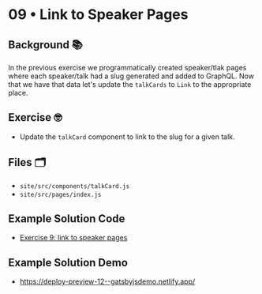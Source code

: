 # 09 • Link to Speaker Pages

## Background 📚

In the previous exercise we programmatically created speaker/tlak pages where each speaker/talk had a slug generated and added to GraphQL. Now that we have that data let's update the `talkCards` to `Link` to the appropriate place.



## Exercise 🤓

- Update the `talkCard` component to link to the slug for a given talk. 


## Files 🗂

- `site/src/components/talkCard.js`
- `site/src/pages/index.js`


## Example Solution Code
- [Exercise 9: link to speaker pages](https://github.com/M0nica/gatsby-workshop/pull/12/files)

## Example Solution Demo
- https://deploy-preview-12--gatsbyjsdemo.netlify.app/

